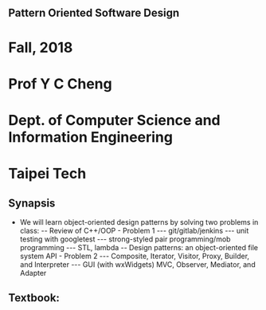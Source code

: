 ## Pattern Oriented Software Design
# Fall, 2018
# Prof Y C Cheng
# Dept. of Computer Science and Information Engineering
# Taipei Tech
## Synapsis
- We will learn object-oriented design patterns by solving two problems in class:
-- Review of C++/OOP - Problem 1
--- git/gitlab/jenkins
--- unit testing with googletest
--- strong-styled pair programming/mob programming
--- STL, lambda
-- Design patterns: an object-oriented file system API - Problem 2
--- Composite, Iterator, Visitor, Proxy, Builder, and Interpreter
--- GUI (with wxWidgets) MVC, Observer, Mediator, and Adapter
## Textbook:

